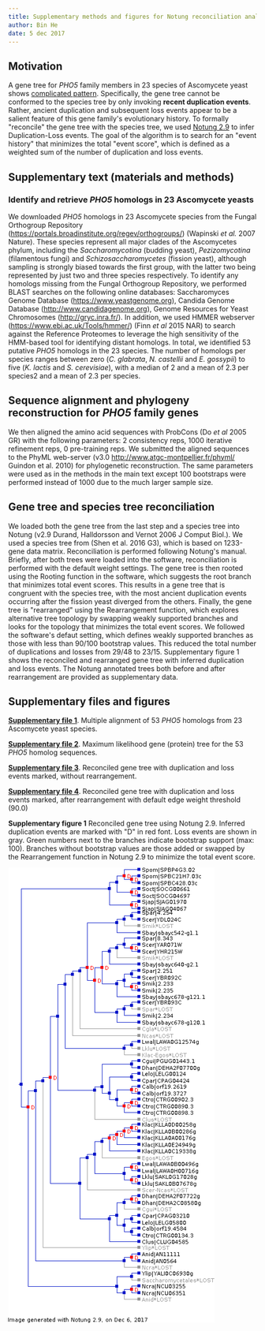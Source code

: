```yaml
---
title: Supplementary methods and figures for Notung reconciliation analysis
author: Bin He
date: 5 dec 2017
---
```


## Motivation

A gene tree for _PHO5_ family members in 23 species of Ascomycete yeast shows [complicated pattern](../output/notung/pho5_ascomycetes_tree_20171115.txt). Specifically, the gene tree cannot be conformed to the species tree by only invoking **recent duplication events**. Rather, ancient duplication and subsequent loss events appear to be a salient feature of this gene family's evolutionary history. To formally "reconcile" the gene tree with the species tree, we used [Notung 2.9](http://www.cs.cmu.edu/~durand/Notung/) to infer Duplication-Loss events. The goal of the algorithm is to search for an "event history" that minimizes the total "event score", which is defined as a weighted sum of the number of duplication and loss events.

## Supplementary text (materials and methods)

### Identify and retrieve _PHO5_ homologs in 23 Ascomycete yeasts

We downloaded _PHO5_ homologs in 23 Ascomycete species from the Fungal Orthogroup Repository (https://portals.broadinstitute.org/regev/orthogroups/) (Wapinski _et al._ 2007 Nature). These species represent all major clades of the Ascomycetes phylum, including the _Saccharomycotina_ (budding yeast), _Pezizomycotina_ (filamentous fungi) and _Schizosaccharomycetes_ (fission yeast), although sampling is strongly biased towards the first group, with the latter two being represented by just two and three species respectively. To identify any homologs missing from the Fungal Orthogroup Repository, we performed BLAST searches on the following online databases: Saccharomyces Genome Database (https://www.yeastgenome.org), Candida Genome Database (http://www.candidagenome.org), Genome Resources for Yeast Chromosomes (http://gryc.inra.fr/). In addition, we used HMMER webserver (https://www.ebi.ac.uk/Tools/hmmer/) (Finn _et al_ 2015 NAR) to search against the Reference Proteomes to leverage the high sensitivity of the HMM-based tool for identifying distant homologs. In total, we identified 53 putative _PHO5_ homologs in the 23 species. The number of homologs per species ranges between zero (_C. glabrata_, _N. castellii_ and _E. gossypii_) to five (_K. lactis_ and _S. cerevisiae_), with a median of 2 and a mean of 2.3 per species2 and a mean of 2.3 per species.
## Sequence alignment and phylogeny reconstruction for _PHO5_ family genes
We then aligned the amino acid sequences with ProbCons (Do _et al_ 2005 GR) with the following parameters: 2 consistency reps, 1000 iterative refinement reps, 0 pre-training reps. We submitted the aligned sequences to the PhyML web-server (v3.0 http://www.atgc-montpellier.fr/phyml/ Guindon et al. 2010) for phylogenetic reconstruction. The same parameters were used as in the methods in the main text except 100 bootstraps were performed instead of 1000 due to the much larger sample size.

## Gene tree and species tree reconciliation

We loaded both the gene tree from the last step and a species tree into Notung (v2.9 Durand, Halldorsson and Vernot 2006 J Comput Biol.). We used a species tree from (Shen et al. 2016 G3), which is based on 1233-gene data matrix. Reconciliation is performed following Notung's manual. Briefly, after both trees were loaded into the software, reconciliation is performed with the default weight settings. The gene tree is then rooted using the Rooting function in the software, which suggests the root branch that minimizes total event scores. This results in a gene tree that is congruent with the species tree, with the most ancient duplication events occurring after the fission yeast diverged from the others. Finally, the gene tree is "rearranged" using the Rearrangement function, which explores alternative tree topology by swapping weakly supported branches and looks for the topology that minimizes the total event scores. We followed the software's defaut setting, which defines weakly supported branches as those with less than 90/100 bootstrap values. This reduced the total number of duplications and losses from 29/48 to 23/15. Supplementary figure 1 shows the reconciled and rearranged gene tree with inferred duplication and loss events. The Notung annotated trees both before and after rearrangement are provided as supplementary data.

## Supplementary files and figures

[**Supplementary file 1**](../data/alignment/Pho4_aa_Ascomycetes_aligned_20171205.phy). Multiple alignment of 53 _PHO5_ homologs from 23 Ascomycete yeast species.

[**Supplementary file 2**](../data/gene_tree/Pho5_aa_Ascomycetes_aligned_20171205.phy). Maximum likelihood gene (protein) tree for the 53 _PHO5_ homolog sequences.

[**Supplementary file 3**](../output/notung/notung_reconciled_20171206.phy.ntg). Reconciled gene tree with duplication and loss events marked, without rearrangement.

[**Supplementary file 4**](../output/notung/notung_reconciled_rearranged_20171206.phy.ntg). Reconciled gene tree with duplication and loss events marked, after rearrangement with default edge weight threshold (90.0)

**Supplementary figure 1** Reconciled gene tree using Notung 2.9. Inferred duplication events are marked with "D" in red font. Loss events are shown in gray. Green numbers next to the branches indicate bootstrap support (max: 100). Branches without bootstrap values are those added or swapped by the Rearrangement function in Notung 2.9 to minimize the total event score.

![](../output/notung/notung_reconciled_rearranged_20171206.png)
